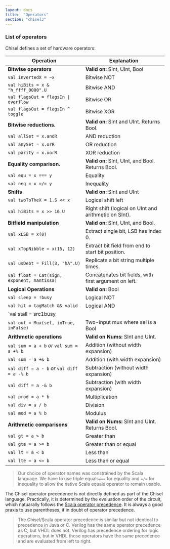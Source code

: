 ```yaml
---
layout: docs
title:  "Operators"
section: "chisel3"
---
```

### List of operators
Chisel defines a set of hardware operators:

| Operation        | Explanation |
| ---------        | ---------           |
| **Bitwise operators**                       | **Valid on:** SInt, UInt, Bool    |
| `val invertedX = ~x`                        | Bitwise NOT |
| `val hiBits = x & "h_ffff_0000".U`          | Bitwise AND                     |
| `val flagsOut = flagsIn \| overflow`         | Bitwise OR                      |
| `val flagsOut = flagsIn ^ toggle`           | Bitwise XOR                     |
| **Bitwise reductions.**                     | **Valid on:** SInt and UInt. Returns Bool. |
| `val allSet = x.andR`                       | AND reduction                     |
| `val anySet = x.orR`                        | OR reduction                      |
| `val parity = x.xorR`                       | XOR reduction                     |
| **Equality comparison.**                    | **Valid on:** SInt, UInt, and Bool. Returns Bool. |
| `val equ = x === y`                         | Equality                          |
| `val neq = x =/= y`                         | Inequality                        |
| **Shifts**                                  | **Valid on:** SInt and UInt       |
| `val twoToTheX = 1.S << x`                  | Logical shift left                |
| `val hiBits = x >> 16.U`                    | Right shift (logical on UInt and arithmetic on SInt). |
| **Bitfield manipulation**                   | **Valid on:** SInt, UInt, and Bool. |
| `val xLSB = x(0)`                           | Extract single bit, LSB has index 0.     |
| `val xTopNibble = x(15, 12)`                | Extract bit field from end to start bit position.     |
| `val usDebt = Fill(3, "hA".U)`              | Replicate a bit string multiple times.     |
| `val float = Cat(sign, exponent, mantissa)` | Concatenates bit fields, with first argument on left.     |
| **Logical Operations**                      | **Valid on:** Bool
| `val sleep = !busy`                         | Logical NOT                       |
| `val hit = tagMatch && valid`               | Logical AND                       |
| `val stall = src1busy || src2busy`          | Logical OR                        |
| `val out = Mux(sel, inTrue, inFalse)`       | Two-input mux where sel is a Bool |
| **Arithmetic operations**                   | **Valid on Nums:** SInt and UInt.  |
| `val sum = a + b` *or* `val sum = a +% b`   | Addition (without width expansion) |
| `val sum = a +& b`                          | Addition (with width expansion)    |
| `val diff = a - b` *or* `val diff = a -% b` | Subtraction (without width expansion) |
| `val diff = a -& b`                         | Subtraction (with width expansion) |
| `val prod = a * b`                          | Multiplication                     |
| `val div = a / b`                           | Division                           |
| `val mod = a % b`                           | Modulus                            |
| **Arithmetic comparisons**                  | **Valid on Nums:** SInt and UInt. Returns Bool. |
| `val gt = a > b`                            | Greater than                       |
| `val gte = a >= b`                          | Greater than or equal              |
| `val lt = a < b`                            | Less than                          |
| `val lte = a <= b`                          | Less than or equal                 |

>Our choice of operator names was constrained by the Scala language.
We have to use triple equals```===``` for equality and ```=/=```
for inequality to allow the
native Scala equals operator to remain usable.

The Chisel operator precedence is not directly defined as part of the Chisel language.
Practically, it is determined by the evaluation order of the circuit,
which natuarally follows the [Scala operator precedence](https://docs.scala-lang.org/tour/operators.html).
It is always a good praxis to use parentheses, if in doubt of operator precedence.

> The Chisel/Scala operator precedence is similar but
not identical to precedence in Java or C. Verilog has the same operator precedence as C, but VHDL
does not. Verilog has precedence ordering for logic operations, but in VHDL
those operators have the same precedence and are evaluated from left to right.
